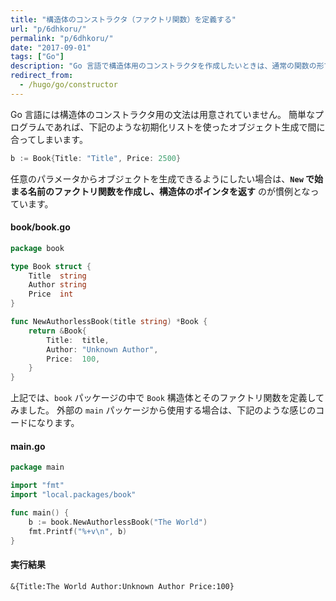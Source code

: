 ```yaml
---
title: "構造体のコンストラクタ（ファクトリ関数）を定義する"
url: "p/6dhkoru/"
permalink: "p/6dhkoru/"
date: "2017-09-01"
tags: ["Go"]
description: "Go 言語で構造体用のコンストラクタを作成したいときは、通常の関数の形でファクトリ関数を実装します。"
redirect_from:
  - /hugo/go/constructor
---
```


Go 言語には構造体のコンストラクタ用の文法は用意されていません。
簡単なプログラムであれば、下記のような初期化リストを使ったオブジェクト生成で間に合ってしまいます。

```go
b := Book{Title: "Title", Price: 2500}
```

任意のパラメータからオブジェクトを生成できるようにしたい場合は、__`New` で始まる名前のファクトリ関数を作成し、構造体のポインタを返す__ のが慣例となっています。

#### book/book.go

```go
package book

type Book struct {
	Title  string
	Author string
	Price  int
}

func NewAuthorlessBook(title string) *Book {
	return &Book{
		Title:  title,
		Author: "Unknown Author",
		Price:  100,
	}
}
```

上記では、`book` パッケージの中で `Book` 構造体とそのファクトリ関数を定義してみました。
外部の `main` パッケージから使用する場合は、下記のような感じのコードになります。

#### main.go

```go
package main

import "fmt"
import "local.packages/book"

func main() {
	b := book.NewAuthorlessBook("The World")
	fmt.Printf("%+v\n", b)
}
```

#### 実行結果

```
&{Title:The World Author:Unknown Author Price:100}
```

